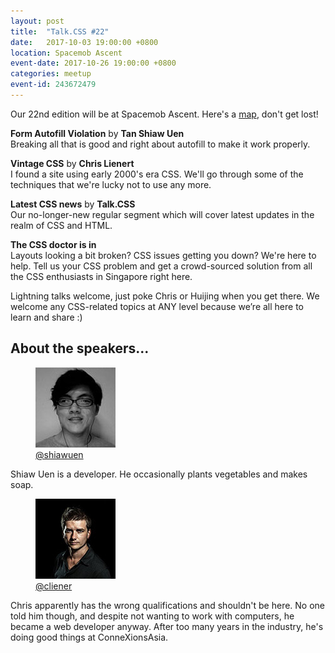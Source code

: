 ```yaml
---
layout: post
title:  "Talk.CSS #22"
date:   2017-10-03 19:00:00 +0800
location: Spacemob Ascent
event-date: 2017-10-26 19:00:00 +0800
categories: meetup
event-id: 243672479
---
```

Our 22nd edition will be at Spacemob Ascent. Here's a [map](https://www.google.com.sg/maps/place/Spacemob+Ascent/@1.2906655,103.7827615,17z/data=!3m1!4b1!4m5!3m4!1s0x31da1a52e9bfd76f:0x7537975f7d5da267!8m2!3d1.2906655!4d103.7849502), don't get lost!

**Form Autofill Violation** by **Tan Shiaw Uen**  
Breaking all that is good and right about autofill to make it work properly.

**Vintage CSS** by **Chris Lienert**  
I found a site using early 2000's era CSS. We'll go through some of the techniques that we're lucky not to use any more.

**Latest CSS news** by **Talk.CSS**  
Our no-longer-new regular segment which will cover latest updates in the realm of CSS and HTML.

**The CSS doctor is in**  
Layouts looking a bit broken? CSS issues getting you down? We're here to help. Tell us your CSS problem and get a crowd-sourced solution from all the CSS enthusiasts in Singapore right here.

Lightning talks welcome, just poke Chris or Huijing when you get there. We welcome any CSS-related topics at ANY level because we’re all here to learn and share :)

## About the speakers...

<div class="l-speakers c-speakers u-align-start">
  <div class="l-speaker c-speaker">
    <figure>
      <img class="c-speaker__img" src="/img/talk-3/tsu.jpg" srcset="/img/talk-3/tsu@2x.jpg 2x" alt="Tan Shiaw Uen"/>
      <figcaption><a class="c-speaker__link" href="https://twitter.com/shiawuen">@shiawuen</a></figcaption>
    </figure>
    <p class="c-speaker__intro">Shiaw Uen is a developer. He occasionally plants vegetables and makes soap.</p>
  </div>

  <div class="l-speaker c-speaker">
    <figure>
      <img class="c-speaker__img" src="/img/talk-1/chris.jpg" srcset="/img/talk-1/chris@2x.jpg 2x" alt="Chris Lienert"/>
      <figcaption><a class="c-speaker__link" href="https://twitter.com/cliener">@cliener</a></figcaption>
    </figure>
    <p class="c-speaker__intro">Chris apparently has the wrong qualifications and shouldn't be here. No one told him though, and despite not wanting to work with computers, he became a web developer anyway. After too many years in the industry, he's doing good things at ConneXionsAsia.</p>
  </div>
</div>
